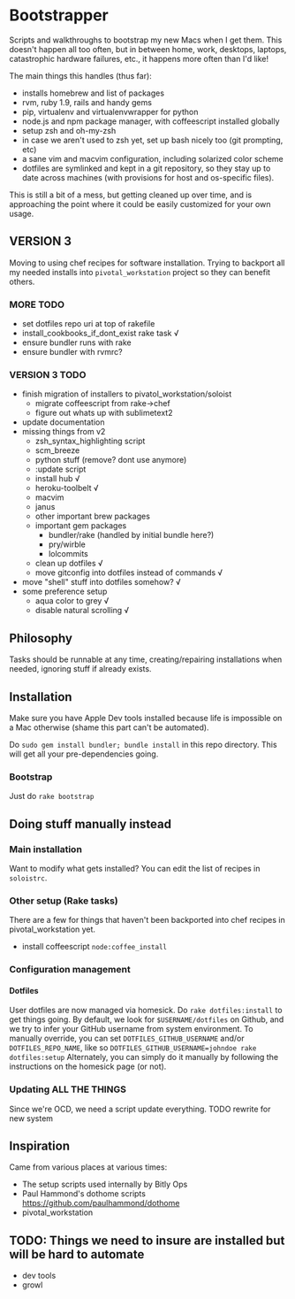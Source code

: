 # Bootstrapper
Scripts and walkthroughs to bootstrap my new Macs when I get them.  This doesn't happen all too often, but in between home, work, desktops, laptops, catastrophic hardware failures, etc., it happens more often than I'd like!

The main things this handles (thus far):

 - installs homebrew and list of packages
 - rvm, ruby 1.9, rails and handy gems
 - pip, virtualenv and virtualenvwrapper for python
 - node.js and npm package manager, with coffeescript installed globally
 - setup zsh and oh-my-zsh
 - in case we aren't used to zsh yet, set up bash nicely too (git prompting, etc)
 - a sane vim and macvim configuration, including solarized color scheme
 - dotfiles are symlinked and kept in a git repository, so they stay up to date across machines (with provisions for host and os-specific files).

This is still a bit of a mess, but getting cleaned up over time, and is approaching the point where it could be easily customized for your own usage.

## VERSION 3
Moving to using chef recipes for software installation.  Trying to backport all my needed installs into `pivotal_workstation` project so they can benefit others.

### MORE TODO
 - set dotfiles repo uri at top of rakefile
 - install_cookbooks_if_dont_exist rake task √
 - ensure bundler runs with rake
 - ensure bundler with rvmrc?


### VERSION 3 TODO
 - finish migration of installers to pivatol_workstation/soloist
   * migrate coffeescript from rake->chef
   * figure out whats up with sublimetext2
 - update documentation
 - missing things from v2
   * zsh_syntax_highlighting script
   * scm_breeze
   * python stuff (remove? dont use anymore)
   * :update script
   * install hub √
   * heroku-toolbelt √
   * macvim
   * janus
   * other important brew packages
   * important gem packages
     - bundler/rake (handled by initial bundle here?)
     - pry/wirble
     - lolcommits
   * clean up dotfiles √
   * move gitconfig into dotfiles instead of commands √
 - move "shell" stuff into dotfiles somehow? √
 - some preference setup
   * aqua color to grey √
   * disable natural scrolling √


## Philosophy
Tasks should be runnable at any time, creating/repairing installations when needed, ignoring stuff if already exists.

## Installation
Make sure you have Apple Dev tools installed because life is impossible on a Mac otherwise (shame this part can't be automated).

Do `sudo gem install bundler; bundle install` in this repo directory.  This will get all your pre-dependencies going.

### Bootstrap
Just do `rake bootstrap`

## Doing stuff manually instead

### Main installation

Want to modify what gets installed?  You can edit the list of recipes in `soloistrc`.

### Other setup (Rake tasks)
There are a few for things that haven't been backported into chef recipes in pivotal_workstation yet.

  * install coffeescript `node:coffee_install`


### Configuration management
#### Dotfiles
User dotfiles are now managed via homesick.  Do `rake dotfiles:install` to get things going.
By default, we look for `$USERNAME/dotfiles` on Github, and we try to infer your GitHub username from system environment.  To manually override, you can set `DOTFILES_GITHUB_USERNAME` and/or `DOTFILES_REPO_NAME`, like so `DOTFILES_GITHUB_USERNAME=johndoe rake dotfiles:setup`
Alternately, you can simply do it manually by following the instructions on the homesick page (or not).

### Updating ALL THE THINGS
Since we're OCD, we need a script update everything.  TODO rewrite for new system



## Inspiration
Came from various places at various times:

- The setup scripts used internally by Bitly Ops
- Paul Hammond's dothome scripts https://github.com/paulhammond/dothome
- pivotal_workstation

## TODO: Things we need to insure are installed but will be hard to automate

- dev tools
- growl
